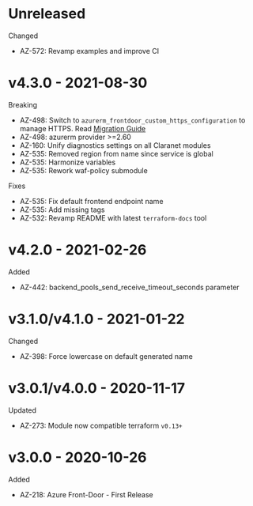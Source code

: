 # Unreleased

Changed
  * AZ-572: Revamp examples and improve CI

# v4.3.0 - 2021-08-30

Breaking
  * AZ-498: Switch to `azurerm_frontdoor_custom_https_configuration` to manage HTTPS. Read [Migration Guide](https://registry.terraform.io/providers/hashicorp/azurerm/latest/docs/resources/frontdoor_custom_https_configuration)
  * AZ-498: azurerm provider >=2.60
  * AZ-160: Unify diagnostics settings on all Claranet modules
  * AZ-535: Removed region from name since service is global
  * AZ-535: Harmonize variables
  * AZ-535: Rework waf-policy submodule

Fixes
  * AZ-535: Fix default frontend endpoint name
  * AZ-535: Add missing tags
  * AZ-532: Revamp README with latest `terraform-docs` tool

# v4.2.0 - 2021-02-26

Added
  * AZ-442: backend\_pools\_send\_receive\_timeout\_seconds parameter

# v3.1.0/v4.1.0 - 2021-01-22

Changed
  * AZ-398: Force lowercase on default generated name

# v3.0.1/v4.0.0 - 2020-11-17

Updated
  * AZ-273: Module now compatible terraform `v0.13+`

# v3.0.0 - 2020-10-26

Added
  * AZ-218: Azure Front-Door - First Release
